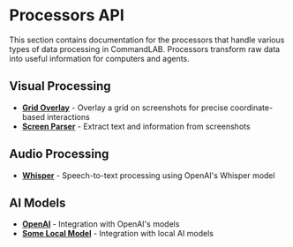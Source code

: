 # Processors API

This section contains documentation for the processors that handle various types of data processing in CommandLAB. Processors transform raw data into useful information for computers and agents.

## Visual Processing

- **[Grid Overlay](grid_overlay.md)** - Overlay a grid on screenshots for precise coordinate-based interactions
- **[Screen Parser](screen_parser/index.md)** - Extract text and information from screenshots

## Audio Processing

- **[Whisper](whisper.md)** - Speech-to-text processing using OpenAI's Whisper model

## AI Models

- **[OpenAI](openai.md)** - Integration with OpenAI's models
- **[Some Local Model](some_local_model.md)** - Integration with local AI models
